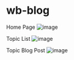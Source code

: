 # wb-blog
Home Page
![image](https://github.com/XINEXPORT/wb-blog/assets/40744735/a58539c4-7706-4dc3-81b8-ce0c64e6fe56)

Topic List
![image](https://github.com/XINEXPORT/wb-blog/assets/40744735/e1ab82b8-8c96-4731-9e67-8de3423a2e73)

Topic Blog Post
![image](https://github.com/XINEXPORT/wb-blog/assets/40744735/02d0fb9e-686f-43f7-ac0a-925dde51a8b5)
